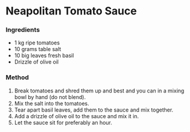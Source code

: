 # Neapolitan Tomato Sauce

### Ingredients

* 1 kg ripe tomatoes
* 10 grams table salt
* 10 big leaves fresh basil
* Drizzle of olive oil


### Method

1. Break tomatoes and shred them up and best and you can in a mixing bowl by hand (do not blend).
1. Mix the salt into the tomatoes.
1. Tear apart basil leaves, add them to the sauce and mix together.
1. Add a drizzle of olive oil to the sauce and mix it in.
1. Let the sauce sit for preferably an hour.
